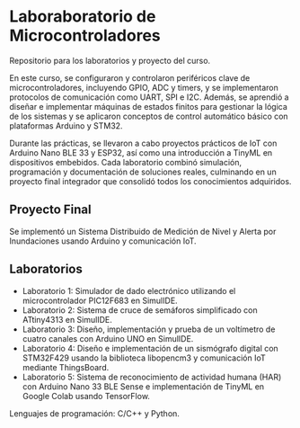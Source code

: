 # Laboraboratorio de Microcontroladores
Repositorio para los laboratorios y proyecto del curso.

En este curso, se configuraron y controlaron periféricos clave de microcontroladores, incluyendo GPIO, ADC y timers, y se implementaron protocolos de comunicación como UART, SPI e I2C. Además, se aprendió a diseñar e implementar máquinas de estados finitos para gestionar la lógica de los sistemas y se aplicaron conceptos de control automático básico con plataformas Arduino y STM32.

Durante las prácticas, se llevaron a cabo proyectos prácticos de IoT con Arduino Nano BLE 33 y ESP32, así como una introducción a TinyML en dispositivos embebidos. Cada laboratorio combinó simulación, programación y documentación de soluciones reales, culminando en un proyecto final integrador que consolidó todos los conocimientos adquiridos.

## Proyecto Final
Se implementó un Sistema Distribuido de Medición de Nivel y Alerta por Inundaciones usando Arduino y comunicación IoT.

## Laboratorios 
- Laboratorio 1: Simulador de dado electrónico utilizando el microcontrolador PIC12F683 en SimulIDE.
- Laboratorio 2: Sistema de cruce de semáforos simplificado con ATtiny4313 en SimulIDE.
- Laboratorio 3: Diseño, implementación y prueba de un voltímetro de cuatro canales con Arduino UNO en SimulIDE.
- Laboratorio 4: Diseño e implementación de un sismógrafo digital con STM32F429 usando la biblioteca libopencm3 y comunicación IoT mediante ThingsBoard.
- Laboratorio 5: Sistema de reconocimiento de actividad humana (HAR) con Arduino Nano 33 BLE Sense e implementación de TinyML en Google Colab usando TensorFlow.

Lenguajes de programación: C/C++ y Python.


